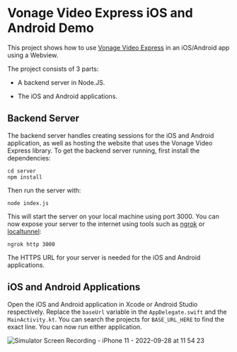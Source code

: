 # Vonage Video Express iOS and Android Demo

This project shows how to use [Vonage Video Express](https://tokbox.com/developer/video-express/) in an iOS/Android app using a Webview.

The project consists of 3 parts:

+ A backend server in Node.JS.

+ The iOS and Android applications.

## Backend Server

The backend server handles creating sessions for the iOS and Android application, as well as hosting the website that uses the Vonage Video Express library. To get the backend server running, first install the dependencies:

```
cd server
npm install
```

Then run the server with:

```
node index.js
```

This will start the server on your local machine using port 3000. You can now expose your server to the internet using tools such as [ngrok](https://ngrok.com) or [localtunnel](https://github.com/localtunnel/localtunnel):

```
ngrok http 3000
```

The HTTPS URL for your server is needed for the iOS and Android applications.

## iOS and Android Applications

Open the iOS and Android application in Xcode or Android Studio respectively. Replace the `baseUrl` variable in the `AppDelegate.swift` and the `MainActivity.kt`. You can search the projects for `BASE_URL_HERE` to find the exact line. You can now run either application.

![Simulator Screen Recording - iPhone 11 - 2022-09-28 at 11 54 23](https://user-images.githubusercontent.com/15106299/192761805-37d6de9f-7f06-4281-9e80-a266b34f2e59.gif)
